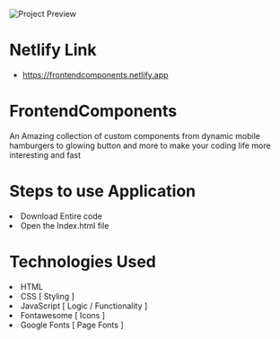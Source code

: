 ![Project Preview](Projectpreview.png)

# Netlify Link

- https://frontendcomponents.netlify.app

# FrontendComponents

An Amazing collection of custom components from dynamic mobile hamburgers to glowing button and more to make your coding life more interesting and fast

# Steps to use Application

<li> Download Entire code
<li> Open the Index.html file 
  
# Technologies Used <br>
<li> HTML
<li> CSS [ Styling ]
<li> JavaScript [ Logic / Functionality ]
<li> Fontawesome [ Icons ]
<li> Google Fonts [ Page Fonts ]
